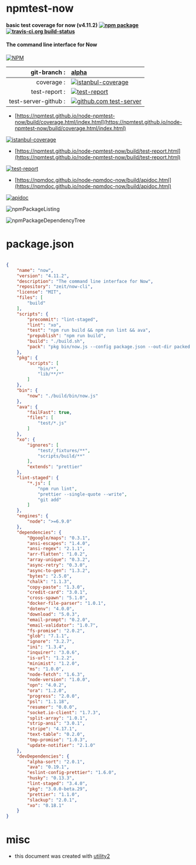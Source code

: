 # npmtest-now

#### basic test coverage for  now (v4.11.2)  [![npm package](https://img.shields.io/npm/v/npmtest-now.svg?style=flat-square)](https://www.npmjs.org/package/npmtest-now) [![travis-ci.org build-status](https://api.travis-ci.org/npmtest/node-npmtest-now.svg)](https://travis-ci.org/npmtest/node-npmtest-now)

#### The command line interface for Now

[![NPM](https://nodei.co/npm/now.png?downloads=true&downloadRank=true&stars=true)](https://www.npmjs.com/package/now)

| git-branch : | [alpha](https://github.com/npmtest/node-npmtest-now/tree/alpha)|
|--:|:--|
| coverage : | [![istanbul-coverage](https://npmtest.github.io/node-npmtest-now/build/coverage.badge.svg)](https://npmtest.github.io/node-npmtest-now/build/coverage.html/index.html)|
| test-report : | [![test-report](https://npmtest.github.io/node-npmtest-now/build/test-report.badge.svg)](https://npmtest.github.io/node-npmtest-now/build/test-report.html)|
| test-server-github : | [![github.com test-server](https://npmtest.github.io/node-npmtest-now/GitHub-Mark-32px.png)](https://npmtest.github.io/node-npmtest-now/build/app/index.html) | | build-artifacts : | [![build-artifacts](https://npmtest.github.io/node-npmtest-now/glyphicons_144_folder_open.png)](https://github.com/npmtest/node-npmtest-now/tree/gh-pages/build)|

- [https://npmtest.github.io/node-npmtest-now/build/coverage.html/index.html](https://npmtest.github.io/node-npmtest-now/build/coverage.html/index.html)

[![istanbul-coverage](https://npmtest.github.io/node-npmtest-now/build/screenCapture.buildCi.browser.%252Ftmp%252Fbuild%252Fcoverage.lib.html.png)](https://npmtest.github.io/node-npmtest-now/build/coverage.html/index.html)

- [https://npmtest.github.io/node-npmtest-now/build/test-report.html](https://npmtest.github.io/node-npmtest-now/build/test-report.html)

[![test-report](https://npmtest.github.io/node-npmtest-now/build/screenCapture.buildCi.browser.%252Ftmp%252Fbuild%252Ftest-report.html.png)](https://npmtest.github.io/node-npmtest-now/build/test-report.html)

- [https://npmdoc.github.io/node-npmdoc-now/build/apidoc.html](https://npmdoc.github.io/node-npmdoc-now/build/apidoc.html)

[![apidoc](https://npmdoc.github.io/node-npmdoc-now/build/screenCapture.buildCi.browser.%252Ftmp%252Fbuild%252Fapidoc.html.png)](https://npmdoc.github.io/node-npmdoc-now/build/apidoc.html)

![npmPackageListing](https://npmtest.github.io/node-npmtest-now/build/screenCapture.npmPackageListing.svg)

![npmPackageDependencyTree](https://npmtest.github.io/node-npmtest-now/build/screenCapture.npmPackageDependencyTree.svg)



# package.json

```json

{
    "name": "now",
    "version": "4.11.2",
    "description": "The command line interface for Now",
    "repository": "zeit/now-cli",
    "license": "MIT",
    "files": [
        "build"
    ],
    "scripts": {
        "precommit": "lint-staged",
        "lint": "xo",
        "test": "npm run build && npm run lint && ava",
        "prepublish": "npm run build",
        "build": "./build.sh",
        "pack": "pkg bin/now.js --config package.json --out-dir packed -t node7-alpine-x64,node7-linux-x64,node7-macos-x64,node7-win-x64"
    },
    "pkg": {
        "scripts": [
            "bin/*",
            "lib/**/*"
        ]
    },
    "bin": {
        "now": "./build/bin/now.js"
    },
    "ava": {
        "failFast": true,
        "files": [
            "test/*.js"
        ]
    },
    "xo": {
        "ignores": [
            "test/_fixtures/**",
            "scripts/build/**"
        ],
        "extends": "prettier"
    },
    "lint-staged": {
        "*.js": [
            "npm run lint",
            "prettier --single-quote --write",
            "git add"
        ]
    },
    "engines": {
        "node": ">=6.9.0"
    },
    "dependencies": {
        "@google/maps": "0.3.1",
        "ansi-escapes": "1.4.0",
        "ansi-regex": "2.1.1",
        "arr-flatten": "1.0.2",
        "array-unique": "0.3.2",
        "async-retry": "0.3.0",
        "async-to-gen": "1.3.2",
        "bytes": "2.5.0",
        "chalk": "1.1.3",
        "copy-paste": "1.3.0",
        "credit-card": "3.0.1",
        "cross-spawn": "5.1.0",
        "docker-file-parser": "1.0.1",
        "dotenv": "4.0.0",
        "download": "5.0.3",
        "email-prompt": "0.2.0",
        "email-validator": "1.0.7",
        "fs-promise": "2.0.2",
        "glob": "7.1.1",
        "ignore": "3.2.7",
        "ini": "1.3.4",
        "inquirer": "3.0.6",
        "is-url": "1.2.2",
        "minimist": "1.2.0",
        "ms": "1.0.0",
        "node-fetch": "1.6.3",
        "node-version": "1.0.0",
        "opn": "4.0.2",
        "ora": "1.2.0",
        "progress": "2.0.0",
        "psl": "1.1.18",
        "resumer": "0.0.0",
        "socket.io-client": "1.7.3",
        "split-array": "1.0.1",
        "strip-ansi": "3.0.1",
        "stripe": "4.17.1",
        "text-table": "0.2.0",
        "tmp-promise": "1.0.3",
        "update-notifier": "2.1.0"
    },
    "devDependencies": {
        "alpha-sort": "2.0.1",
        "ava": "0.19.1",
        "eslint-config-prettier": "1.6.0",
        "husky": "0.13.3",
        "lint-staged": "3.4.0",
        "pkg": "3.0.0-beta.29",
        "prettier": "1.1.0",
        "slackup": "2.0.1",
        "xo": "0.18.1"
    }
}
```



# misc
- this document was created with [utility2](https://github.com/kaizhu256/node-utility2)
